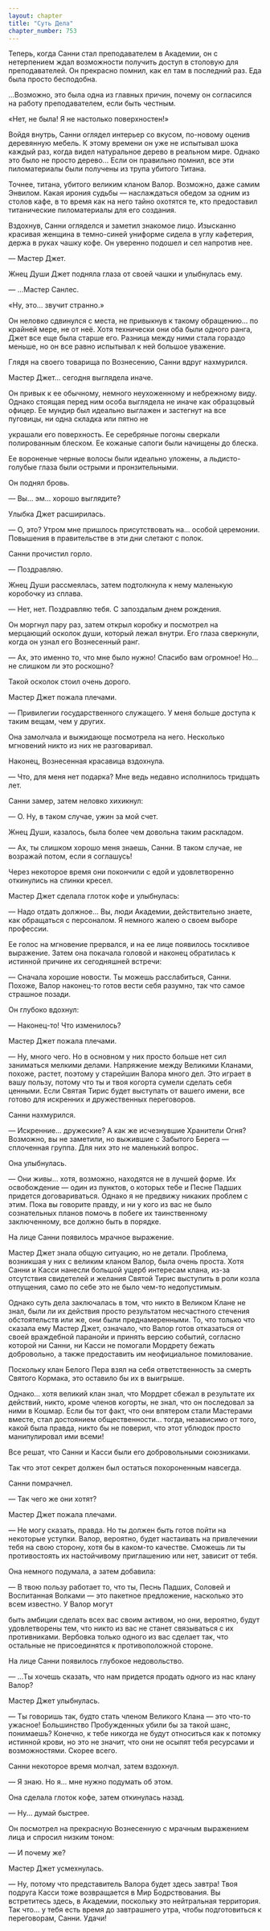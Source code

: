 ```yaml
---
layout: chapter
title: "Суть Дела"
chapter_number: 753
---
```


Теперь, когда Санни стал преподавателем в Академии, он с нетерпением ждал возможности получить доступ в столовую для преподавателей. Он прекрасно помнил, как ел там в последний раз. Еда была просто бесподобна.

...Возможно, это была одна из главных причин, почему он согласился на работу преподавателем, если быть честным.

«Нет, не была! Я не настолько поверхностен!»

Войдя внутрь, Санни оглядел интерьер со вкусом, по-новому оценив деревянную мебель. К этому времени он уже не испытывал шока каждый раз, когда видел натуральное дерево в реальном мире. Однако это было не просто дерево... Если он правильно помнил, все эти пиломатериалы были получены из трупа убитого Титана.

Точнее, титана, убитого великим кланом Валор. Возможно, даже самим Энвилом. Какая ирония судьбы — наслаждаться обедом за одним из столов кафе, в то время как на него тайно охотятся те, кто предоставил титанические пиломатериалы для его создания.

Вздохнув, Санни огляделся и заметил знакомое лицо. Изысканно красивая женщина в темно-синей униформе сидела в углу кафетерия, держа в руках чашку кофе. Он уверенно подошел и сел напротив нее.

— Мастер Джет.

Жнец Души Джет подняла глаза от своей чашки и улыбнулась ему.

— ...Мастер Санлес.

«Ну, это... звучит странно.»

Он неловко сдвинулся с места, не привыкнув к такому обращению... по крайней мере, не от неё. Хотя технически они оба были одного ранга, Джет все еще была старше его. Разница между ними стала гораздо меньше, но он все равно испытывал к ней большое уважение.

Глядя на своего товарища по Вознесению, Санни вдруг нахмурился.

Мастер Джет... сегодня выглядела иначе.

Он привык к ее обычному, немного неухоженному и небрежному виду. Однако стоящая перед ним особа выглядела не иначе как образцовый офицер. Ее мундир был идеально выглажен и застегнут на все пуговицы, ни одна складка или пятно не

украшали его поверхность. Ее серебряные погоны сверкали полированным блеском. Ее кожаные сапоги были начищены до блеска.

Ее вороненые черные волосы были идеально уложены, а льдисто-голубые глаза были острыми и пронзительными.

Он поднял бровь.

— Вы... эм... хорошо выглядите?

Улыбка Джет расширилась.

— О, это? Утром мне пришлось присутствовать на... особой церемонии. Повышения в правительстве в эти дни слетают с полок.

Санни прочистил горло.

— Поздравляю.

Жнец Души рассмеялась, затем подтолкнула к нему маленькую коробочку из сплава.

— Нет, нет. Поздравляю тебя. С запоздалым днем рождения.

Он моргнул пару раз, затем открыл коробку и посмотрел на мерцающий осколок души, который лежал внутри. Его глаза сверкнули, когда он узнал его Вознесенный ранг.

— Ах, это именно то, что мне было нужно! Спасибо вам огромное! Но... не слишком ли это роскошно?

Такой осколок стоил очень дорого.

Мастер Джет пожала плечами.

— Привилегии государственного служащего. У меня больше доступа к таким вещам, чем у других.

Она замолчала и выжидающе посмотрела на него. Несколько мгновений никто из них не разговаривал.

Наконец, Вознесенная красавица вздохнула.

— Что, для меня нет подарка? Мне ведь недавно исполнилось тридцать лет.

Санни замер, затем неловко хихикнул:

— О. Ну, в таком случае, ужин за мой счет.

Жнец Души, казалось, была более чем довольна таким раскладом.

— Ах, ты слишком хорошо меня знаешь, Санни. В таком случае, не возражай потом, если я соглашусь!

Через некоторое время они покончили с едой и удовлетворенно откинулись на спинки кресел.

Мастер Джет сделала глоток кофе и улыбнулась:

— Надо отдать должное... Вы, люди Академии, действительно знаете, как обращаться с персоналом. Я немного жалею о своем выборе профессии.

Ее голос на мгновение прервался, и на ее лице появилось тоскливое выражение. Затем она покачала головой и наконец обратилась к истинной причине их сегодняшней встречи:

— Сначала хорошие новости. Ты можешь расслабиться, Санни. Похоже, Валор наконец-то готов вести себя разумно, так что самое страшное позади.

Он глубоко вдохнул:

— Наконец-то! Что изменилось?

Мастер Джет пожала плечами.

— Ну, много чего. Но в основном у них просто больше нет сил заниматься мелкими делами. Напряжение между Великими Кланами, похоже, растет, поэтому у старейшин Валора много дел. Это играет в вашу пользу, потому что ты и твоя когорта сумели сделать себя ценными. Если Святая Тирис будет выступать от вашего имени, все готово для искренних и дружественных переговоров.

Санни нахмурился.

— Искренние... дружеские? А как же исчезнувшие Хранители Огня? Возможно, вы не заметили, но выжившие с Забытого Берега — сплоченная группа. Для них это не маленький вопрос.

Она улыбнулась.

— Они живы... хотя, возможно, находятся не в лучшей форме. Их освобождение — один из пунктов, о которых тебе и Песне Падших придется договариваться. Однако я не предвижу никаких проблем с этим. Пока вы говорите правду, и ни у кого из вас не было сознательных планов помочь в побеге их таинственному заключенному, все должно быть в порядке.

На лице Санни появилось мрачное выражение.

Мастер Джет знала общую ситуацию, но не детали. Проблема, возникшая у них с великим кланом Валор, была очень проста. Хотя Санни и Касси нанесли большой ущерб интересам клана, из-за отсутствия свидетелей и желания Святой Тирис выступить в роли козла отпущения, само по себе это не было чем-то недопустимым.

Однако суть дела заключалась в том, что никто в Великом Клане не знал, были ли их действия просто результатом несчастного стечения обстоятельств или же, они были преднамеренными. То, что только что сказала ему Мастер Джет, означало, что Валор готов отказаться от своей враждебной паранойи и принять версию событий, согласно которой ни Санни, ни Касси не помогали Мордрету бежать добровольно, а также предоставить им неофициальное помилование.

Поскольку клан Белого Пера взял на себя ответственность за смерть Святого Кормака, это оставило бы их в выигрыше.

Однако... хотя великий клан знал, что Мордрет сбежал в результате их действий, никто, кроме членов когорты, не знал, что он последовал за ними в Кошмар. Если бы тот факт, что они впятером стали Мастерами вместе, стал достоянием общественности... тогда, независимо от того, какой была правда, никто бы не поверил, что этот ублюдок просто манипулировал ими всеми!

Все решат, что Санни и Касси были его добровольными союзниками.

Так что этот секрет должен был остаться похороненным навсегда.

Санни помрачнел.

— Так чего же они хотят?

Мастер Джет пожала плечами.

— Не могу сказать, правда. Но ты должен быть готов пойти на некоторые уступки. Валор, вероятно, будет настаивать на привлечении тебя на свою сторону, хотя бы в каком-то качестве. Сможешь ли ты противостоять их настойчивому приглашению или нет, зависит от тебя.

Она немного подумала, а затем добавила:

— В твою пользу работает то, что ты, Песнь Падших, Соловей и Воспитанная Волками — это пакетное предложение, насколько это всем известно. У Валор могут

быть амбиции сделать всех вас своим активом, но они, вероятно, будут удовлетворены тем, что никто из вас не станет связываться с их противниками. Вербовка только одного из вас сделает так, что остальные не присоединятся к противоположной стороне.

На лице Санни появилось глубокое недовольство.

— ...Ты хочешь сказать, что нам придется продать одного из нас клану Валор?

Мастер Джет улыбнулась.

— Ты говоришь так, будто стать членом Великого Клана — это что-то ужасное! Большинство Пробужденных убили бы за такой шанс, понимаешь? Конечно, к тебе никогда не будут относиться как к потомку истинной крови, но это не значит, что они не осыпят тебя ресурсами и возможностями. Скорее всего.

Санни некоторое время молчал, затем вздохнул.

— Я знаю. Но я... мне нужно подумать об этом.

Она сделала глоток кофе, затем откинулась назад.

— Ну... думай быстрее.

Он посмотрел на прекрасную Вознесенную с мрачным выражением лица и спросил низким тоном:

— И почему же?

Мастер Джет усмехнулась.

— Ну, потому что представитель Валора будет здесь завтра! Твоя подруга Касси тоже возвращается в Мир Бодрствования. Вы встретитесь здесь, в Академии, поскольку это нейтральная территория. Так что... у тебя есть время до завтрашнего утра, чтобы подготовиться к переговорам, Санни. Удачи!